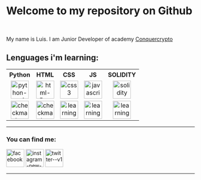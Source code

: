 <!DOCTYPE html>
<p><img src="https://github.com/liskoo1/liskoo1/assets/106185848/eda484f0-e9d3-49ca-a1a9-21c7d56202a0" alt=""></p>
<h1><b>Welcome to my repository on Github</b></h1>
<br>
<p>My name is Luis. I am Junior Developer of academy <a href="https://www.conquercrypto.com">Conquercrypto </a></p>
<h2> Lenguages i'm learning:</h2>
<table style="text-align:center">
    <tr>
        <th>Python</th>
        <th>HTML</th>
        <th>CSS</th>
        <th>JS</th>
        <th>SOLIDITY</th>
    </tr>
    <tr>
        <td><img width="48" height="48" src="https://img.icons8.com/color/48/python--v1.png" alt="python--v1"/></td>
        <td><img  width="48" height="48" src="https://img.icons8.com/color/48/html-5--v1.png" alt="html-5--v1"/></td>
        <td><img width="48" height="48" src="https://img.icons8.com/color/48/css3.png" alt="css3"/></td>
        <td><img width="48" height="48" src="https://img.icons8.com/color/48/javascript--v1.png" alt="javascript--v1"/></td>
        <td><img width="48" height="48" src="https://img.icons8.com/color-glass/48/solidity.png" alt="solidity"/></td>
    </tr>
    <tr>
        <td><img width="48" height="48" src="https://img.icons8.com/clouds/48/checkmark--v1.png" alt="checkmark--v1"/></td>
        <td><img width="48" height="48" src="https://img.icons8.com/clouds/48/checkmark--v1.png" alt="checkmark--v1"/></td>
        <td><img width="48" height="48" src="https://img.icons8.com/clouds/100/learning.png" alt="learning"/></td>
        <td><img width="48" height="48" src="https://img.icons8.com/clouds/100/learning.png" alt="learning"/></td>
        <td><img width="48" height="48" src="https://img.icons8.com/clouds/100/learning.png" alt="learning"/></td>
    </tr>
</table>
<hr>
<h3>You can find me:</h3>
<p>
    <a href="https://www.facebook.com/luis.requenamellado" id="face"><img width="48" height="48" src="https://img.icons8.com/color/48/facebook.png" alt="facebook" id="face"/></a>
    <a href="https://www.instagram.com/luisrequenamell/" id="instagram"><img width="48" height="48" src="https://img.icons8.com/color/48/instagram-new--v1.png" alt="instagram-new--v1" id="intagram"/></a>
    <a href="https://twitter.com/Liskoo89" id="twetter"><img width="48" height="48" src="https://img.icons8.com/color/48/twitter--v1.png" alt="twitter--v1" id="twetter"/></a>
    </p>
    <hr>
<br>
<p><img src="https://github-readme-stats.vercel.app/api?username=liskoo1" alt=""></p>

   
